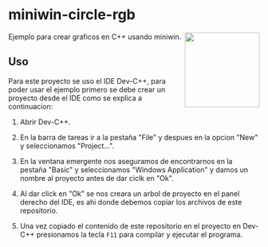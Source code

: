 # miniwin-circle-rgb

<img align="right" src="https://upload.wikimedia.org/wikipedia/commons/1/18/ISO_C%2B%2B_Logo.svg" height="150px">

Ejemplo para crear graficos en C++ usando miniwin.

## Uso

Para este proyecto se uso el IDE Dev-C++, para poder usar el ejemplo primero se debe crear un proyecto desde el IDE como se explica a continuacion: 

1. Abrir Dev-C++.

2. En la barra de tareas ir a la pestaña "File" y despues en la opcion "New" y seleccionamos "Project...".

3. En la ventana emergente nos aseguramos de encontrarnos en la pestaña "Basic" y seleccionamos "Windows Application" y damos un nombre al proyecto antes de dar ciclk en "Ok".

4. Al dar click en "Ok" se nos creara un arbol de proyecto en el panel derecho del IDE, es ahi donde debemos copiar los archivos de este repositorio.

5. Una vez copiado el contenido de este repositorio en el proyecto en Dev-C++ presionamos la tecla `F11` para compilar y ejecutar el programa.
